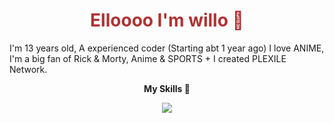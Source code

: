 <h1 align="center" style="color: #b03232;">Elloooo I'm willo 👋</h1>

I'm 13 years old, A experienced coder (Starting abt 1 year ago) I love ANIME, I'm a big fan of Rick & Morty, Anime & SPORTS + I created PLEXILE Network.


<p align="center">
<b>My Skills 💪</b>
</p>
<p align="center">
  <a href="https://plexilearcade.xyz">
    <img src="https://skillicons.dev/icons?i=html,css,js,nodejs,bash" />
  </a>
</p>
